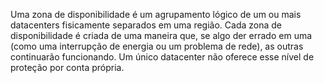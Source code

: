 Uma zona de disponibilidade é um agrupamento lógico de um ou mais datacenters fisicamente separados em uma região. Cada zona de disponibilidade é criada de uma maneira que, se algo der errado em uma (como uma interrupção de energia ou um problema de rede), as outras continuarão funcionando. Um único datacenter não oferece esse nível de proteção por conta própria.
